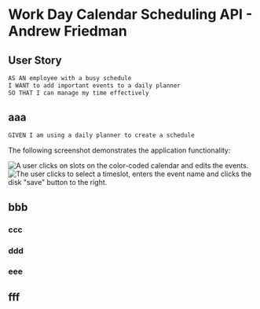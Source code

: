 # Work Day Calendar Scheduling API - Andrew Friedman



## User Story

```md
AS AN employee with a busy schedule
I WANT to add important events to a daily planner
SO THAT I can manage my time effectively
```

## aaa

```md
GIVEN I am using a daily planner to create a schedule

```

The following screenshot demonstrates the application functionality:

![A user clicks on slots on the color-coded calendar and edits the events.](./Assets/05-third-party-apis-homework-demo.gif)
![The user clicks to select a timeslot, enters the event name and clicks the disk "save" button to the right.]()

## bbb

 

### ccc


### ddd


### eee

## fff
